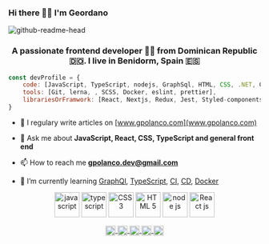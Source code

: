 ### Hi there 👋🏼 I'm Geordano

![github-readme-head](https://user-images.githubusercontent.com/22793458/87850608-df76cd80-c8f1-11ea-8395-8f071e966a9f.jpg)
<h3 align="center">A passionate frontend developer 👨‍💻 from Dominican Republic 🇩🇴. I live in Benidorm, Spain 🇪🇸</h3>

```js
const devProfile = {
    code: [JavaScript, TypeScript, nodejs, GraphSql, HTML, CSS, .NET, C#]
    tools: [Git, lerna, , SCSS, Docker, eslint, prettier],
    librariesOrFramwork: [React, Nextjs, Redux, Jest, Styled-components]
}
```

- 📝 I regulary write articles on [www.gpolanco.com](www.gpolanco.com)

- 💬 Ask me about **JavaScript, React, CSS, TypeScript and general front end**

- 📫 How to reach me **gpolanco.dev@gmail.com**

- 🌱 I’m currently learning [GraphQl](https://graphql.org/), [TypeScript](https://www.typescriptlang.org/), [CI](https://es.wikipedia.org/wiki/Integraci%C3%B3n_continua), [CD](https://es.wikipedia.org/wiki/Entrega_continua), [Docker](https://www.docker.com/)

<p align="center">
    <img alt="javascript" src="https://cdn.jsdelivr.net/npm/simple-icons@5.18.0/icons/javascript.svg" alt="javascript" width="50" height="50"/> 
    <img src="https://cdn.jsdelivr.net/npm/simple-icons@5.18.0/icons/typescript.svg" alt="typescript" width="50" height="50"/>  
    <img alt="CSS 3" src="https://cdn.jsdelivr.net/npm/simple-icons@5.18.0/icons/css3.svg" alt="css3" width="50" height="50"/> 
    <img alt="HTML 5" src="https://cdn.jsdelivr.net/npm/simple-icons@5.18.0/icons/html5.svg" alt="html5" width="50" height="50"/> 
    <img alt="node js" src="https://cdn.jsdelivr.net/npm/simple-icons@5.18.0/icons/nodedotjs.svg" alt="nodejs" width="50" height="50"/>
    <img alt="React js" src="https://cdn.jsdelivr.net/npm/simple-icons@5.18.0/icons/react.svg" alt="react" width="50" height="50"/>
</p>

<p align="center">
    <a title="stackoverflow" href="https://stackoverflow.com/geordano-polanco" target="blank">
        <img align="center" src="https://cdn.jsdelivr.net/npm/simple-icons@5.18.0/icons/stackoverflow.svg" alt="stackoverflow" height="20" width="20" />
    </a>
    <a href="https://instagram.com/gpolanco.dev" target="blank">
        <img align="center" src="https://cdn.jsdelivr.net/npm/simple-icons@5.18.0/icons/instagram.svg" alt="gpolanco.dev" height="20" width="20" />
    </a>
    <a href="https://twitter.com/gpolanco_dev" target="blank" title="Follow me on twitter">
        <img align="center" src="https://cdn.jsdelivr.net/npm/simple-icons@5.18.0/icons/twitter.svg" alt="twitter" height="20" width="20" />
    </a>
    <a href="https://fb.com/gpolancoblog" target="blank">
        <img align="center" src="https://cdn.jsdelivr.net/npm/simple-icons@5.18.0/icons/facebook.svg" alt="gpolancoblog" height="20" width="20" />
    </a>
    <a href="https://linkedin.com/in/geordanopolanco" target="blank"  title="Follow me on linkedin">
        <img align="center" src="https://cdn.jsdelivr.net/npm/simple-icons@5.18.0/icons/linkedin.svg" alt="linkedin" height="20" width="20" />
    </a>
</p>
